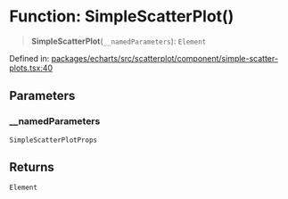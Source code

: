 # Function: SimpleScatterPlot()

> **SimpleScatterPlot**(`__namedParameters`): `Element`

Defined in: [packages/echarts/src/scatterplot/component/simple-scatter-plots.tsx:40](https://github.com/GeoDaCenter/openassistant/blob/7dec66552ed2da789768e26aca21ecb2918b5d3b/packages/echarts/src/scatterplot/component/simple-scatter-plots.tsx#L40)

## Parameters

### \_\_namedParameters

`SimpleScatterPlotProps`

## Returns

`Element`
